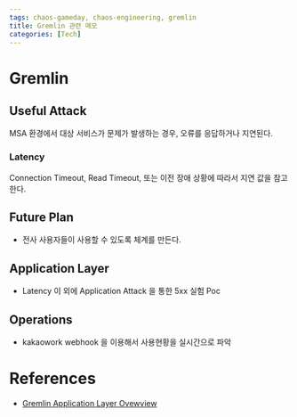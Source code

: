 ```yaml
---
tags: chaos-gameday, chaos-engineering, gremlin
title: Gremlin 관련 메모
categories: [Tech]
---
```


# Gremlin

## Useful Attack

MSA 환경에서 대상 서비스가 문제가 발생하는 경우, 오류를 응답하거나 지연된다.

### Latency

Connection Timeout, Read Timeout, 또는 이전 장애 상황에 따라서 지연 값을 참고한다.

## Future Plan

- 전사 사용자들이 사용할 수 있도록 체계를 만든다.

## Application Layer

- Latency 이 외에  Application Attack 을 통한 5xx 실험 Poc

## Operations

- kakaowork webhook 을 이용해서 사용현황을 실시간으로 파악

# References

- [Gremlin Application Layer Ovewview](https://www.gremlin.com/docs/application-layer/overview/)
